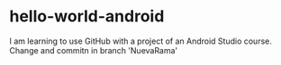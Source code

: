 # hello-world-android

I am learning to use GitHub with a project of an Android Studio course.
Change and commitn in branch 'NuevaRama'
